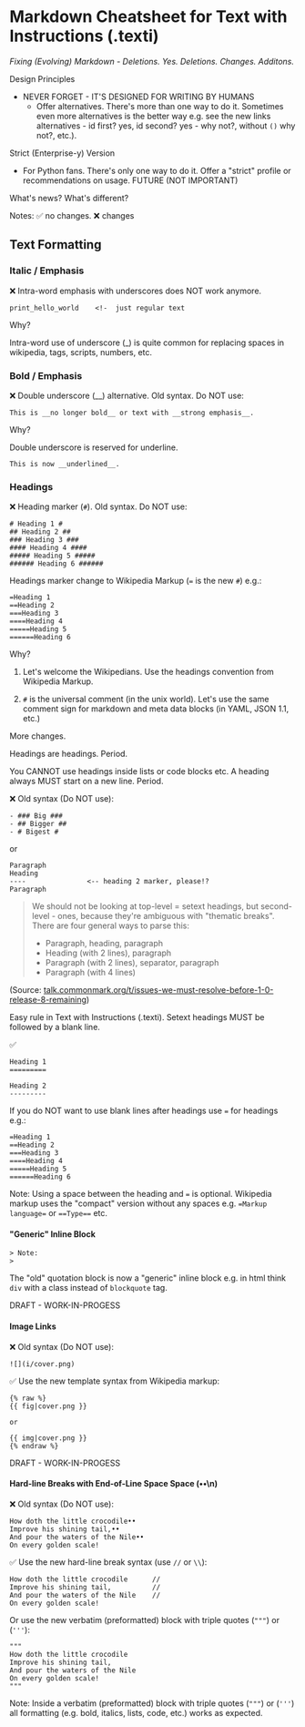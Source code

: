 # Markdown Cheatsheet for Text with Instructions (.texti)

_Fixing (Evolving) Markdown - Deletions. Yes. Deletions. Changes. Additons._


Design Principles

- NEVER FORGET - IT'S DESIGNED FOR WRITING BY HUMANS
  - Offer alternatives.  There's more than one way to do it. Sometimes even more alternatives is the better way e.g. see the new links alternatives - id first? yes, id second? yes - why not?, without `()` why not?, etc.).


Strict (Enterprise-y) Version

- For Python fans. There's only one way to do it. Offer a "strict" profile or recommendations on usage. FUTURE (NOT IMPORTANT)




What's news? What's different?

Notes:  :white_check_mark: no changes.  :x: changes


## Text Formatting

###  Italic / Emphasis

:x: Intra-word emphasis with underscores does NOT work anymore.  

``` text
print_hello_world    <!-  just regular text
```

<!-- spelling: use italics or just italic ?? -->


Why?

Intra-word use of underscore (_) is quite common for replacing spaces in wikipedia, tags, scripts, numbers, etc.

###  Bold / Emphasis

:x: Double underscore (\_\_) alternative. Old syntax. Do NOT use:

```
This is __no longer bold__ or text with __strong emphasis__.
```

Why?

Double underscore is reserved for underline.

```
This is now __underlined__.
```

### Headings

:x: Heading marker (`#`). Old syntax. Do NOT use:

```
# Heading 1 #
## Heading 2 ##
### Heading 3 ###
#### Heading 4 ####
##### Heading 5 #####
###### Heading 6 ######
```

Headings marker change to Wikipedia Markup (`=` is the new `#`) e.g.:

```
=Heading 1
==Heading 2
===Heading 3
====Heading 4
=====Heading 5
======Heading 6
```

Why?

1. Let's welcome the Wikipedians. Use the headings convention from Wikipedia Markup.

2. `#` is the universal comment (in the unix world). Let's use the same comment sign
   for markdown and meta data blocks (in YAML, JSON 1.1, etc.)

More changes.

Headings are headings. Period.

You CANNOT use headings inside lists or code blocks etc. A heading always MUST start on a new line. Period.

 :x:  Old syntax (Do NOT use):

```
- ### Big ###
- ## Bigger ##
- # Bigest #
```

or

```
Paragraph
Heading
----               <-- heading 2 marker, please!?
Paragraph
```

> We should not be looking at top-level = setext headings, but second-level - ones, 
> because they're ambiguous with "thematic breaks". There are four general ways to parse this:
>
> - Paragraph, heading, paragraph
> - Heading (with 2 lines), paragraph
> - Paragraph (with 2 lines), separator, paragraph
> - Paragraph (with 4 lines)

(Source: [talk.commonmark.org/t/issues-we-must-resolve-before-1-0-release-8-remaining](https://talk.commonmark.org/t/issues-we-must-resolve-before-1-0-release-8-remaining/1287/14))


Easy rule in Text with Instructions (.texti). Setext headings MUST be followed by a blank line.

:white_check_mark: 

```
Heading 1
=========

Heading 2
---------
```

If you do NOT want to use blank lines after headings use `=` for headings e.g.:

```
=Heading 1
==Heading 2
===Heading 3
====Heading 4
=====Heading 5
======Heading 6
```

Note: Using a space between the heading and `=` is optional. Wikipedia markup uses the "compact" version without any spaces e.g. `=Markup language=` or `==Type==` etc.



#### "Generic" Inline Block

```
> Note:
>
```

The "old" quotation block is now a "generic" inline block e.g. in html think `div` with a class instead of `blockquote` tag.


DRAFT - WORK-IN-PROGESS


#### Image Links

:x: Old syntax (Do NOT use):

```
![](i/cover.png)
```

:white_check_mark: Use the new template syntax from Wikipedia markup:

``` text
{% raw %} 
{{ fig|cover.png }}

or

{{ img|cover.png }}
{% endraw %}
```

DRAFT - WORK-IN-PROGESS



#### Hard-line Breaks with End-of-Line Space Space (••\n)

:x: Old syntax (Do NOT use):

``` 
How doth the little crocodile••
Improve his shining tail,••
And pour the waters of the Nile••
On every golden scale!
```

:white_check_mark: Use the new hard-line break syntax (use `//` or `\\`):

``` 
How doth the little crocodile      //
Improve his shining tail,          //
And pour the waters of the Nile    //
On every golden scale!
```

Or use the new verbatim (preformatted) block with triple quotes (`"""`) or (`'''`):

``` 
"""
How doth the little crocodile
Improve his shining tail,
And pour the waters of the Nile
On every golden scale!
"""
``` 

Note: Inside a verbatim (preformatted) block with triple quotes (`"""`) or (`'''`)
all formatting (e.g. bold, italics, lists, code, etc.) works as expected.










